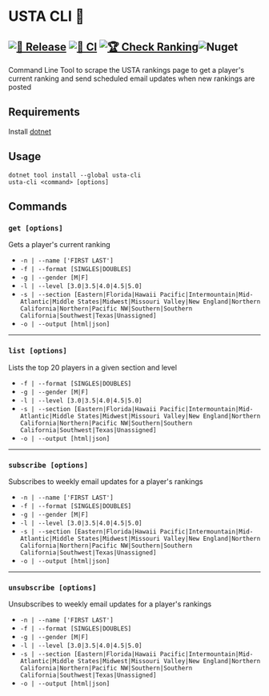 # USTA CLI 🎾

## [![🚀 Release](https://github.com/lineville/usta-cli/actions/workflows/release.yml/badge.svg)](https://github.com/lineville/usta-cli/actions/workflows/release.yml) [![🧪 CI](https://github.com/lineville/usta-cli/actions/workflows/ci.yml/badge.svg)](https://github.com/lineville/usta-cli/actions/workflows/ci.yml) [![🏆 Check Ranking](https://github.com/lineville/usta-cli/actions/workflows/check_rank.yml/badge.svg)](https://github.com/lineville/usta-cli/actions/workflows/check_rank.yml)![Nuget](https://img.shields.io/nuget/v/usta-cli)

Command Line Tool to scrape the USTA rankings page to get a player's current ranking and send scheduled email updates when new rankings are posted

## Requirements

Install [dotnet](https://dotnet.microsoft.com/en-us/download)

## Usage

```console
dotnet tool install --global usta-cli
usta-cli <command> [options]
```

## Commands

### `get [options]`

Gets a player's current ranking

- `-n | --name ['FIRST LAST']`
- `-f | --format [SINGLES|DOUBLES]`
- `-g | --gender [M|F]`
- `-l | --level [3.0|3.5|4.0|4.5|5.0]`
- `-s | --section [Eastern|Florida|Hawaii Pacific|Intermountain|Mid-Atlantic|Middle States|Midwest|Missouri Valley|New England|Northern California|Northern|Pacific NW|Southern|Southern California|Southwest|Texas|Unassigned]`
- `-o | --output [html|json]`

---

### `list [options]`

Lists the top 20 players in a given section and level

- `-f | --format [SINGLES|DOUBLES]`
- `-g | --gender [M|F]`
- `-l | --level [3.0|3.5|4.0|4.5|5.0]`
- `-s | --section [Eastern|Florida|Hawaii Pacific|Intermountain|Mid-Atlantic|Middle States|Midwest|Missouri Valley|New England|Northern California|Northern|Pacific NW|Southern|Southern California|Southwest|Texas|Unassigned]`
- `-o | --output [html|json]`

---

### `subscribe [options]`

Subscribes to weekly email updates for a player's rankings

- `-n | --name ['FIRST LAST']`
- `-f | --format [SINGLES|DOUBLES]`
- `-g | --gender [M|F]`
- `-l | --level [3.0|3.5|4.0|4.5|5.0]`
- `-s | --section [Eastern|Florida|Hawaii Pacific|Intermountain|Mid-Atlantic|Middle States|Midwest|Missouri Valley|New England|Northern California|Northern|Pacific NW|Southern|Southern California|Southwest|Texas|Unassigned]`
- `-o | --output [html|json]`

---

### `unsubscribe [options]`

Unsubscribes to weekly email updates for a player's rankings

- `-n | --name ['FIRST LAST']`
- `-f | --format [SINGLES|DOUBLES]`
- `-g | --gender [M|F]`
- `-l | --level [3.0|3.5|4.0|4.5|5.0]`
- `-s | --section [Eastern|Florida|Hawaii Pacific|Intermountain|Mid-Atlantic|Middle States|Midwest|Missouri Valley|New England|Northern California|Northern|Pacific NW|Southern|Southern California|Southwest|Texas|Unassigned]`
- `-o | --output [html|json]`
